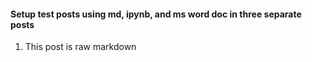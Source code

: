 #### Setup test posts using md, ipynb, and ms word doc in three separate posts
1. This post is raw markdown
